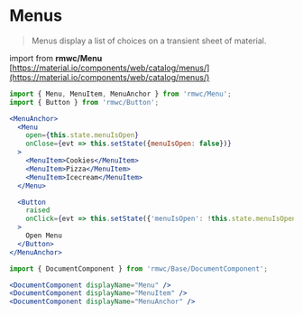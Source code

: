 # Menus

> Menus display a list of choices on a transient sheet of material.

import from **rmwc/Menu**  
[https://material.io/components/web/catalog/menus/](https://material.io/components/web/catalog/menus/)

```jsx render
import { Menu, MenuItem, MenuAnchor } from 'rmwc/Menu';
import { Button } from 'rmwc/Button';

<MenuAnchor>
  <Menu
    open={this.state.menuIsOpen}
    onClose={evt => this.setState({menuIsOpen: false})}
  >
    <MenuItem>Cookies</MenuItem>
    <MenuItem>Pizza</MenuItem>
    <MenuItem>Icecream</MenuItem>
  </Menu>

  <Button
    raised
    onClick={evt => this.setState({'menuIsOpen': !this.state.menuIsOpen})}
  >
    Open Menu
  </Button>
</MenuAnchor>
```

```jsx renderOnly
import { DocumentComponent } from 'rmwc/Base/DocumentComponent';

<DocumentComponent displayName="Menu" />
<DocumentComponent displayName="MenuItem" />
<DocumentComponent displayName="MenuAnchor" />
```

